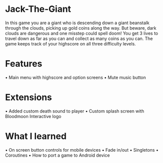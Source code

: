 # Jack-The-Giant
In this game you are a giant who is descending down a giant beanstalk through the clouds, picking up gold coins along the way. But beware, dark clouds are dangerous and one misstep could spell doom! You get 3 lives to travel down as far as you can and collect as many coins as you can. The game keeps track of your highscore on all three difficulty levels.
# Features
•	Main menu with highscore and option screens
•	Mute music button
# Extensions
•	Added custom death sound to player
•	Custom splash screen with Bloodmoon Interactive logo
# What I learned
•	On screen button controls for mobile devices
•	Fade in/out 
•	Singletons
•	Coroutines
•	How to port a game to Android device
